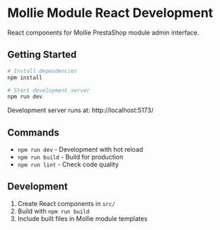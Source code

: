 # Mollie Module React Development

React components for Mollie PrestaShop module admin interface.

## Getting Started

```bash
# Install dependencies
npm install

# Start development server
npm run dev
```

Development server runs at: http://localhost:5173/

## Commands

- `npm run dev` - Development with hot reload
- `npm run build` - Build for production
- `npm run lint` - Check code quality

## Development

1. Create React components in `src/`
2. Build with `npm run build`
3. Include built files in Mollie module templates
